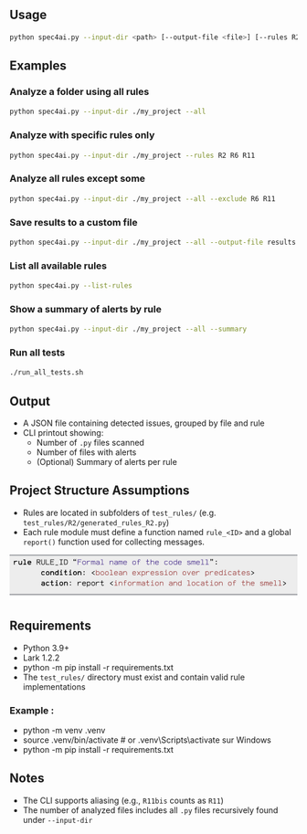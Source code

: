 ##  Usage

```bash
python spec4ai.py --input-dir <path> [--output-file <file>] [--rules R2 R6] [--all] [--exclude R6] [--summary] [--list-rules]
```

##  Examples

### Analyze a folder using all rules
```bash
python spec4ai.py --input-dir ./my_project --all
```

### Analyze with specific rules only
```bash
python spec4ai.py --input-dir ./my_project --rules R2 R6 R11
```

### Analyze all rules except some
```bash
python spec4ai.py --input-dir ./my_project --all --exclude R6 R11
```

### Save results to a custom file
```bash
python spec4ai.py --input-dir ./my_project --all --output-file results.json
```

### List all available rules
```bash
python spec4ai.py --list-rules
```

### Show a summary of alerts by rule
```bash
python spec4ai.py --input-dir ./my_project --all --summary
```

### Run all tests
```bash
./run_all_tests.sh
```

##  Output
- A JSON file containing detected issues, grouped by file and rule
- CLI printout showing:
  - Number of `.py` files scanned
  - Number of files with alerts
  - (Optional) Summary of alerts per rule

##  Project Structure Assumptions
- Rules are located in subfolders of `test_rules/` (e.g. `test_rules/R2/generated_rules_R2.py`)
- Each rule module must define a function named `rule_<ID>` and a global `report()` function used for collecting messages.

![Overview](../static/DSL.png)

##  Requirements
- Python 3.9+
- Lark 1.2.2
- python -m pip install -r requirements.txt
- The `test_rules/` directory must exist and contain valid rule implementations
### Example : 

- python -m venv .venv
- source .venv/bin/activate  # or .venv\\Scripts\\activate sur Windows
- python -m pip install -r requirements.txt


##  Notes
- The CLI supports aliasing (e.g., `R11bis` counts as `R11`)
- The number of analyzed files includes all `.py` files recursively found under `--input-dir`
